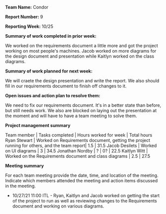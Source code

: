 **Team Name:** Condor

**Report Number:** 9

**Reporting Week:** 10/25

**Summary of work completed in prior week:**

We worked on the requirements document a little more and got the project working on most people's machines. Jacob worked on more diagrams for the design document and presentation while Kaitlyn worked on the class diagrams.

**Summary of work planned for next week:**

We will craete the design presentation and write the report. We also should fill in our requirements document to finish off changes to it.

**Open issues and action plan to resolve them:**

We need to fix our requirements document. It's in a better state than before, but still needs work.
We also are blocked on laying out the presentation at the moment and will have to have a team meeting to solve them.

**Project management summary**

Team member | Tasks completed | Hours worked for week | Total hours
Ryan Stewart | Worked on Requirements document, getting the project running for others, and the team report| 1.5 | 31.5
Jacob Desilets | Worked on UI diagrams | 3 | 34.5 
Jonathan Nordby | ? | 0? | 22.5 
Kaitlyn Witt | Worked on the Requirements document and class diagrams | 2.5 | 27.5

**Meeting summary**

For each team meeting provide the date, time, and location of the meeting. Indicate which members attended the meeting and action items discussed in the meeting.

* 10/27/21 11:00 ITL - Ryan, Kaitlyn and Jacob worked on getting the start of the project to run as well as reviewing changes to the Requirements document and working on various diagrams.
